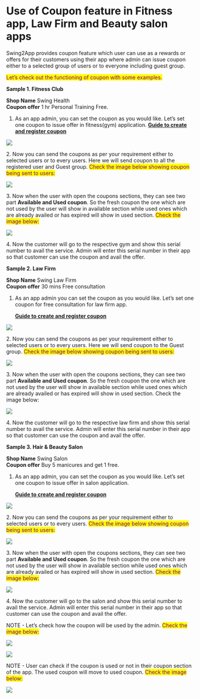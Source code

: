 # Use of Coupon feature in Fitness app, Law Firm and Beauty salon apps

Swing2App provides coupon feature which user can use as a rewards or offers for their customers using their app where admin can issue coupon either to a selected group of users or to everyone including guest group.

<mark style="color:purple;">Let’s check out the functioning of coupon with some examples.</mark>&#x20;



**Sample 1. Fitness Club**

**Shop Name**  Swing Health\
**Coupon offer**  1 hr Personal Training Free.



1. As an app admin, you can set the coupon as you would like. Let’s set one coupon to issue offer in fitness(gym) application. [**Guide to create and register coupon**](../appmanage/service/coupon.md)

![](https://support.swing2app.com/wp-content/uploads/2020/08/Trainer.png)

2\. Now you can send the coupons as per your requirement either to selected users or to every users. Here we will send coupon to all the registered user and Guest group. <mark style="color:purple;">Check the image below showing coupon being sent to users:</mark>&#x20;

![](https://support.swing2app.com/wp-content/uploads/2020/08/Artboard-%E2%80%93-10.png)

3\. Now when the user with open the coupons sections, they can see two part **Available and Used coupon**. So the fresh coupon the one which are not used by the user will show in available section while used ones which are already availed or has expired will show in used section. <mark style="color:purple;">Check the image below:</mark>

![](https://support.swing2app.com/wp-content/uploads/2020/08/Coup-1.png)

4\. Now the customer will go to the respective gym and show this serial number to avail the service. Admin will enter this serial number in their app so that customer can use the coupon and avail the offer.



**Sample 2. Law Firm**

**Shop Name**  Swing Law Firm\
**Coupon offer**  30 mins Free consultation



1.  As an app admin you can set the coupon as you would like. Let’s set one coupon for free consultation for law firm app.

    [**Guide to create and register coupon**](../appmanage/service/coupon.md)

![](https://support.swing2app.com/wp-content/uploads/2020/08/Legal.png)

2\. Now you can send the coupons as per your requirement either to selected users or to every users. Here we will send coupon to the Guest group. <mark style="color:purple;">Check the image below showing coupon being sent to users:</mark>&#x20;

![](https://support.swing2app.com/wp-content/uploads/2020/08/Artboard-%E2%80%93-8.png)

3\. Now when the user with open the coupons sections, they can see two part **Available and Used coupon**. So the fresh coupon the one which are not used by the user will show in available section while used ones which are already availed or has expired will show in used section. Check the image below:

![](https://support.swing2app.com/wp-content/uploads/2020/08/Coup-2-%E2%80%93-1.png)

4\. Now the customer will go to the respective law firm and show this serial number to avail the service. Admin will enter this serial number in their app so that customer can use the coupon and avail the offer.



**Sample 3. Hair & Beauty Salon**

**Shop Name**  Swing Salon\
**Coupon offer**  Buy 5 manicures and get 1 free.



1.  As an app admin, you can set the coupon as you would like. Let’s set one coupon to issue offer in salon application.

    [**Guide to create and register coupon**](../appmanage/service/coupon.md)

![](https://support.swing2app.com/wp-content/uploads/2020/08/Beauty.png)

2\. Now you can send the coupons as per your requirement either to selected users or to every users. <mark style="color:purple;">Check the image below showing coupon being sent to users:</mark>&#x20;

![](https://support.swing2app.com/wp-content/uploads/2020/08/Artboard-%E2%80%93-6.png)

3\. Now when the user with open the coupons sections, they can see two part **Available and Used coupon**. So the fresh coupon the one which are not used by the user will show in available section while used ones which are already availed or has expired will show in used section. <mark style="color:purple;">Check the image below:</mark>

![](https://support.swing2app.com/wp-content/uploads/2020/08/Coup-2.png)

4\. Now the customer will go to the salon and show this serial number to avail the service. Admin will enter this serial number in their app so that customer can use the coupon and avail the offer.



NOTE - Let’s check how the coupon will be used by the admin. <mark style="color:purple;">Check the image below:</mark>

![](https://support.swing2app.com/wp-content/uploads/2020/08/Ecom-%E2%80%93-5.png)

![](https://support.swing2app.com/wp-content/uploads/2020/08/Ecom-%E2%80%93-10.png)

NOTE - User can check if the coupon is used or not in their coupon section of the app. The used coupon will move to used coupon. <mark style="color:purple;">Check the image below:</mark>

![](https://support.swing2app.com/wp-content/uploads/2020/08/Ecom-%E2%80%93-11-1.png)
